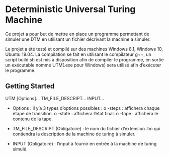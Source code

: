 # Deterministic Universal Turing Machine
Ce projet a pour but de mettre en place un programme permettant de simuler une DTM en utilisant un fichier décrivant la
machine a simuler.

Le projet a été testé et compilé sur des machines Windows 8.1, Windows 10, Ubuntu 19.04.
La compilation se fait en utilisant le compilateur g++, un script build.sh est mis à disposition afin de compiler le 
programme, en sortie un exécutable nommé UTM(.exe pour Windows) sera utilisé afin d’exécuter le programme.

## Getting Started
UTM [Options]… TM_FILE_DESCRIPT… INPUT…

-	Options : il y’a 3 types d’options possibles :
o	-steps : affichera chaque étape de transition.
o	-state : affichera l’état final.
o	-tape : affichera le contenu de la tape.

-	TM_FILE_DESCRIPT (Obligatoire) : le nom du fichier d’extension .tm qui contiendra la description de la machine de 
	turing à simuler.

-	INPUT (Obligatoire) : l’input à fournir en entrée à la machine de turing simulé.


